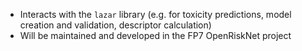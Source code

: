   - Interacts with the `lazar` library (e.g. for toxicity predictions, model creation and validation, descriptor calculation)
  - Will be maintained and developed in the FP7 OpenRiskNet project